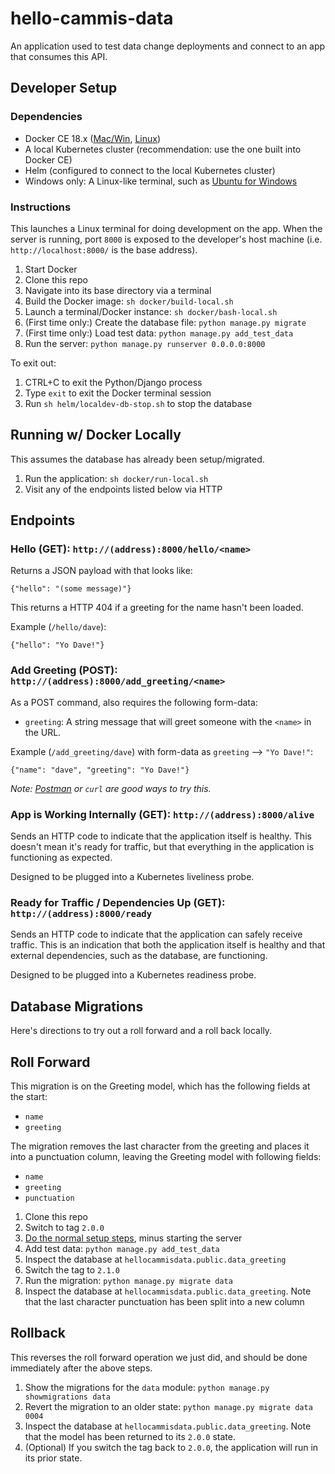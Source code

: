 # hello-cammis-data

An application used to test data change deployments and connect to an app that consumes this API.

## Developer Setup

### Dependencies

- Docker CE 18.x ([Mac/Win](https://www.docker.com/products/docker-engine), [Linux](https://hub.docker.com/search/?offering=community&operating_system=linux&platform=server&q=&type=edition))
- A local Kubernetes cluster (recommendation: use the one built into Docker CE)
- Helm (configured to connect to the local Kubernetes cluster)
- Windows only: A Linux-like terminal, such as [Ubuntu for Windows](https://www.microsoft.com/en-us/p/ubuntu/9nblggh4msv6?activetab=pivot:overviewtab)

### Instructions

This launches a Linux terminal for doing development on the app. When the server is running, port `8000` is exposed to the developer's host machine (i.e. `http://localhost:8000/` is the base address).

1. Start Docker
1. Clone this repo
1. Navigate into its base directory via a terminal
1. Build the Docker image: `sh docker/build-local.sh`
1. Launch a terminal/Docker instance: `sh docker/bash-local.sh`
1. (First time only:) Create the database file: `python manage.py migrate`
1. (First time only:) Load test data: `python manage.py add_test_data`
1. Run the server: `python manage.py runserver 0.0.0.0:8000`

To exit out:

1. CTRL+C to exit the Python/Django process
1. Type `exit` to exit the Docker terminal session
1. Run `sh helm/localdev-db-stop.sh` to stop the database

## Running w/ Docker Locally

This assumes the database has already been setup/migrated.

1. Run the application: `sh docker/run-local.sh`
1. Visit any of the endpoints listed below via HTTP

## Endpoints

### Hello (GET): `http://(address):8000/hello/<name>`

Returns a JSON payload with that looks like:

`{"hello": "(some message)"}`

This returns a HTTP 404 if a greeting for the name hasn't been loaded.

Example (`/hello/dave`):

`{"hello": "Yo Dave!"}`

### Add Greeting (POST): `http://(address):8000/add_greeting/<name>`

As a POST command, also requires the following form-data:

- `greeting`: A string message that will greet someone with the `<name>` in the URL.

Example (`/add_greeting/dave`) with form-data as `greeting` --> `"Yo Dave!"`:

`{"name": "dave", "greeting": "Yo Dave!"}`

_Note: [Postman](https://www.getpostman.com) or `curl` are good ways to try this._

### App is Working Internally (GET): `http://(address):8000/alive`

Sends an HTTP code to indicate that the application itself is healthy. This doesn't mean it's ready for traffic, but that everything in the application is functioning as expected.

Designed to be plugged into a Kubernetes liveliness probe.

### Ready for Traffic / Dependencies Up (GET): `http://(address):8000/ready`

Sends an HTTP code to indicate that the application can safely receive traffic. This is an indication that both the application itself is healthy and that external dependencies, such as the database, are functioning.

Designed to be plugged into a Kubernetes readiness probe.

## Database Migrations

Here's directions to try out a roll forward and a roll back locally.

## Roll Forward

This migration is on the Greeting model, which has the following fields at the start:

- `name`
- `greeting`

The migration removes the last character from the greeting and places it into a punctuation column, leaving the Greeting model with following fields:

- `name`
- `greeting`
- `punctuation`

1. Clone this repo
1. Switch to tag `2.0.0`
1. [Do the normal setup steps](#instructions), minus starting the server
1. Add test data: `python manage.py add_test_data`
1. Inspect the database at `hellocammisdata.public.data_greeting`
1. Switch the tag to `2.1.0`
1. Run the migration: `python manage.py migrate data`
1. Inspect the database at `hellocammisdata.public.data_greeting`. Note that the last character punctuation has been split into a new column

## Rollback

This reverses the roll forward operation we just did, and should be done immediately after the above steps.

1. Show the migrations for the `data` module: `python manage.py showmigrations data`
1. Revert the migration to an older state: `python manage.py migrate data 0004`
1. Inspect the database at `hellocammisdata.public.data_greeting`. Note that the model has been returned to its `2.0.0` state.
1. (Optional) If you switch the tag back to `2.0.0`, the application will run in its prior state.
